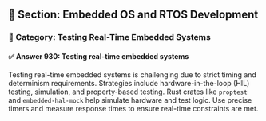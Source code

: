 ## 📘 Section: Embedded OS and RTOS Development
### 🔹 Category: Testing Real-Time Embedded Systems
#### ✅ Answer 930: Testing real-time embedded systems

Testing real-time embedded systems is challenging due to strict timing and determinism requirements. Strategies include hardware-in-the-loop (HIL) testing, simulation, and property-based testing. Rust crates like `proptest` and `embedded-hal-mock` help simulate hardware and test logic. Use precise timers and measure response times to ensure real-time constraints are met.
